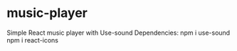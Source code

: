 # music-player

Simple React music player with Use-sound
Dependencies:
npm i use-sound
npm i react-icons

